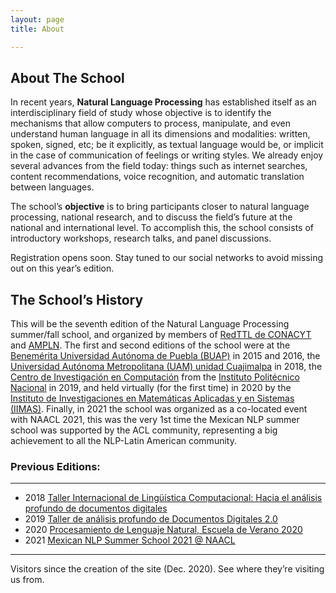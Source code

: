 ```yaml
---
layout: page
title: About

---
```

## About The School

In recent years, **Natural Language Processing** has established itself as an interdisciplinary field of study whose objective is to identify the mechanisms that allow computers to process, manipulate, and even understand human language in all its dimensions and modalities: written, spoken,  signed, etc; be it explicitly, as textual language would be, or implicit in the case of communication of feelings or writing styles. We already enjoy several advances from the field today: things such as internet searches, content recommendations, voice recognition, and automatic translation between languages.



The school’s **objective** is to bring participants closer to natural language processing, national research, and to discuss the field’s future at the national and international level. To accomplish this, the school consists of introductory workshops, research talks, and panel discussions. 

Registration opens soon. Stay tuned to our social networks to avoid missing out on this year’s edition. 

## The School’s History

This will be the seventh edition of the Natural Language Processing summer/fall school, and organized by members of [RedTTL de CONACYT](http://redttl.mx/) and [AMPLN](http://ampln.mx/). The first and second editions of the school were at the [Benemérita Universidad Autónoma de Puebla (BUAP)](http://www.buap.mx/) in 2015 and 2016, the [Universidad Autónoma Metropolitana (UAM) unidad Cuajimalpa](http://www.cua.uam.mx/) in 2018, the [Centro de Investigación en Computación](http://www.cic.ipn.mx/) from the [Instituto Politécnico Nacional](http://www.ipn.mx/) in 2019, and held virtually (for the first time) in 2020 by the [Instituto de Investigaciones en Matemáticas Aplicadas y en Sistemas (IIMAS)](https://www.iimas.unam.mx/). Finally, in 2021 the school was organized as a co-located event with NAACL 2021, this was the very 1st time the Mexican NLP summer school was supported by the ACL community, representing a big achievement to all the NLP-Latin American community.

### Previous Editions:
----------
* 2018 [Taller Internacional de Lingüística Computacional: Hacia el análisis profundo de documentos digitales](http://dti.cua.uam.mx/tallerPLN2018/)
* 2019 [Taller de análisis profundo de Documentos Digitales 2.0](http://dti.cua.uam.mx/tallerPLN2019/)
* 2020 [Procesamiento de Lenguaje Natural, Escuela de Verano 2020](https://ampln.github.io/escuelaverano2020/index.html)
* 2021 [Mexican NLP Summer School 2021 @ NAACL](https://ampln.github.io/escuelaverano2024/index.html)

<hr>

Visitors since the creation of the site (Dec. 2020). See where they’re visiting us from.

<script type="text/javascript" src="//rf.revolvermaps.com/0/0/6.js?i=58p13wydpcy&amp;m=7&amp;c=e63100&amp;cr1=ffffff&amp;f=arial&amp;l=0&amp;bv=90&amp;lx=-420&amp;ly=420&amp;hi=20&amp;he=7&amp;hc=a8ddff&amp;rs=80" async="async"></script>
